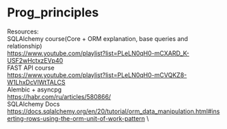 # Prog_principles

Resources: \
SQLAlchemy course(Core + ORM explanation, base queries and relationship) \
https://www.youtube.com/playlist?list=PLeLN0qH0-mCXARD_K-USF2wHctxzEVp40 \
FAST API course \
https://www.youtube.com/playlist?list=PLeLN0qH0-mCVQKZ8-W1LhxDcVlWtTALCS \
Alembic + asyncpg \
https://habr.com/ru/articles/580866/ \
SQLAlchemy Docs \
https://docs.sqlalchemy.org/en/20/tutorial/orm_data_manipulation.html#inserting-rows-using-the-orm-unit-of-work-pattern \
